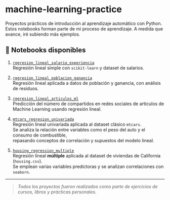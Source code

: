 # machine-learning-practice

Proyectos prácticos de introducción al aprendizaje automático con Python.  
Estos notebooks forman parte de mi proceso de aprendizaje. A medida que avance, iré subiendo más ejemplos.

## 📂 Notebooks disponibles

1. [`regresion_lineal_salario_experiencia`](./regresion_lineal_salario_experiencia.ipynb)  
   Regresión lineal simple con `scikit-learn` y dataset de salarios.

   

 2. [`regresion_lineal_poblacion_ganancia`](./regresion_lineal_poblacion_ganancia.ipynb)  
   Regresión lineal aplicada a datos de población y ganancia, con análisis de residuos.
  
3. [`regresion_lineal_articulos_ml`](./regresion_lineal_articulos_ml.ipynb)  
   Predicción del número de compartidos en redes sociales de artículos de Machine Learning usando regresión lineal.
   
4. [`mtcars_regresion_univariada`](./mtcars_regresion_univariada.ipynb)  
   Regresión lineal univariada aplicada al dataset clásico `mtcars`.  
   Se analiza la relación entre variables como el peso del auto y el consumo de combustible,  
   repasando conceptos de correlación y supuestos del modelo lineal.

5. [`housing_regression_multiple`](./regresion-lineal/housing_regression_multiple.ipynb)  
   Regresión lineal **múltiple** aplicada al dataset de viviendas de California (`housing.csv`).  
   Se emplean varias variables predictoras y se analizan correlaciones con `seaborn`.



---

>  *Todos los proyectos fueron realizados como parte de ejercicios de cursos, libros y prácticas personales.*
